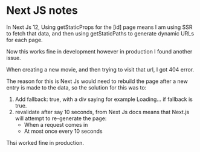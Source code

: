 # **Next JS notes**

In Next Js 12,
Using getStaticProps for the [id] page means I am using SSR to fetch that data, and then using getStaticPaths to generate dynamic URLs for each page. 

Now this works fine in development however in production I found another issue. 

When creating a new movie, and then trying to visit that url, I got 404 error.

The reason for this is Next Js would need to rebuild the page after a new entry is made to the data, so the solution for this was to:

1. Add fallback: true, with a div saying for example Loading... if fallback is true.
2. revalidate after say 10 seconds, from Next Js docs means that Next.js will attempt to re-generate the page:
    - When a request comes in
    - At most once every 10 seconds

Thsi worked fine in production.